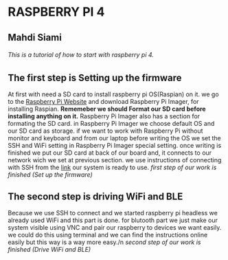 # RASPBERRY PI 4
## Mahdi Siami
###### This is a tutorial of how to start with raspberry pi 4.

## The first step is Setting up the firmware
At first with need a SD card to install raspberry pi OS(Raspian) on it.
we go to the [Raspberry Pi Website](https://www.raspberrypi.com/) and download Raspberry Pi Imager, for installing Raspian.
**Rememeber we should Format our SD card before installing anything on it.**
Raspberry Pi Imager also has a section for formating the SD card.
in Raspberry Pi Imager we choose default OS and our SD card as storage.
if we want to work with Raspberry Pi without monitor and keyboard and from our laptop before 
writing the OS we set the SSH and WiFi setting in Raspberry Pi Imager special setting.
once writing is finished we put our SD card at back of our board and, it connects to our network wich we set at previous section.
we use instructions of connecting with SSH from the [link](https://www.tomshardware.com/reviews/raspberry-pi-headless-setup-how-to,6028.html)
our system is ready to use.
*first step of our work is finished (Set up the firmware)*

## The second step is driving WiFi and BLE

Because we use SSH to connect and we started raspberry pi headless we already used WiFi and this part is done.
for blutooth part we just make our system visible using VNC and pair our raspberry to devices we want easily.
we could do this using terminal and we can find the instructions online easily but this way is a way more easy./n
*second step of our work is finished (Drive WiFi and BLE)*
